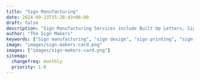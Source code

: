 ```yaml
---
title: "Sign Manufacturing"
date: 2024-09-23T15:28:43+06:00
draft: false
description: "Sign Manufacturing Services include Built Up Letters, Sign Materials, Sign Finishes, Sign Trays, Sign Blanks, Sign Extras and Fixings"
author: "The Sign Makers"
keywords: ["Sign manufacturing", "sign design", "sign printing", "sign consultancy", "Sign maintenance", "Sign repair"]
image: "images/sign-makers-card.png"
images: ["images/sign-makers-card.png"]
sitemap:
  changefreq: monthly
  priority: 1.0
---
```

